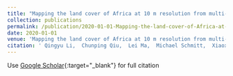```yaml
---
title: "Mapping the land cover of Africa at 10 m resolution from multi-source remote sensing data with Google Earth Engine"
collection: publications
permalink: /publication/2020-01-01-Mapping-the-land-cover-of-Africa-at-10-m-resolution-from-multi-source-remote-sensing-data-with-Google-Earth-Engine
date: 2020-01-01
venue: 'Mapping the land cover of Africa at 10 m resolution from multi-source remote sensing data with Google Earth Engine'
citation: ' Qingyu Li,  Chunping Qiu,  Lei Ma,  Michael Schmitt,  Xiaoxiang Zhu, &quot;Mapping the land cover of Africa at 10 m resolution from multi-source remote sensing data with Google Earth Engine.&quot; Mapping the land cover of Africa at 10 m resolution from multi-source remote sensing data with Google Earth Engine, 2020.'
---
```

Use [Google Scholar](https://scholar.google.com/scholar?q=Mapping+the+land+cover+of+Africa+at+10+m+resolution+from+multi+source+remote+sensing+data+with+Google+Earth+Engine){:target="_blank"} for full citation